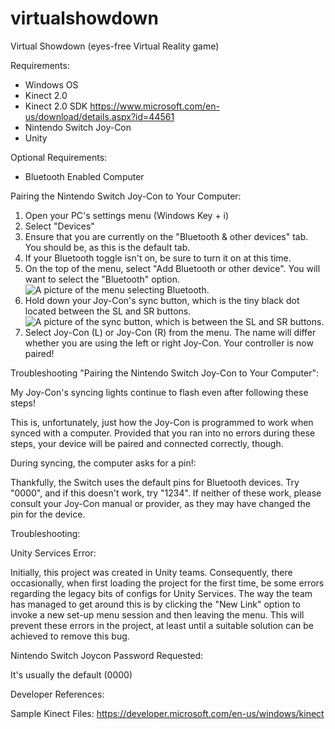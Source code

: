 # virtualshowdown
Virtual Showdown (eyes-free Virtual Reality game)

Requirements:
- Windows OS 
- Kinect 2.0 
- Kinect 2.0 SDK https://www.microsoft.com/en-us/download/details.aspx?id=44561
- Nintendo Switch Joy-Con
- Unity

Optional Requirements: 
- Bluetooth Enabled Computer

Pairing the Nintendo Switch Joy-Con to Your Computer:

1. Open your PC's settings menu (Windows Key + i)
2. Select "Devices"
3. Ensure that you are currently on the "Bluetooth & other devices" tab. You should be, as this is the default tab.
4. If your Bluetooth toggle isn't on, be sure to turn it on at this time.
5. On the top of the menu, select "Add Bluetooth or other device". You will want to select the "Bluetooth" option.
![A picture of the menu selecting Bluetooth.](https://www.windowscentral.com/sites/wpcentral.com/files/styles/xlarge/public/field/image/2017/10/add-device-bluetooth.jpg?itok=BR2OeEP4)
6. Hold down your Joy-Con's sync button, which is the tiny black dot located between the SL and SR buttons.
![A picture of the sync button, which is between the SL and SR buttons.](https://img.purch.com/fullsizerender-jpg/o/aHR0cDovL21lZGlhLmJlc3RvZm1pY3JvLmNvbS9BL0IvNjkxMTM5L29yaWdpbmFsL0Z1bGxTaXplUmVuZGVyLmpwZw==)
7. Select Joy-Con (L) or Joy-Con (R) from the menu. The name will differ whether you are using the left or right Joy-Con. Your controller is now paired!

Troubleshooting "Pairing the Nintendo Switch Joy-Con to Your Computer":

My Joy-Con's syncing lights continue to flash even after following these steps!

This is, unfortunately, just how the Joy-Con is programmed to work when synced with a computer. Provided that you ran into no errors during these steps, your device will be paired and connected correctly, though.

During syncing, the computer asks for a pin!:

Thankfully, the Switch uses the default pins for Bluetooth devices. Try "0000", and if this doesn't work, try "1234". If neither of these work, please consult your Joy-Con manual or provider, as they may have changed the pin for the device.

Troubleshooting:

Unity Services Error:

Initially, this project was created in Unity teams. Consequently, there occasionally, when first loading the project for the first time, be some errors regarding the legacy bits of configs for Unity Services. The way the team has managed to get around this is by clicking the "New Link" option to invoke a new set-up menu session and then leaving the menu. This will prevent these errors in the project, at least until a suitable solution can be achieved to remove this bug.

Nintendo Switch Joycon Password Requested:

It's usually the default (0000)


Developer References:

Sample Kinect Files: https://developer.microsoft.com/en-us/windows/kinect 
